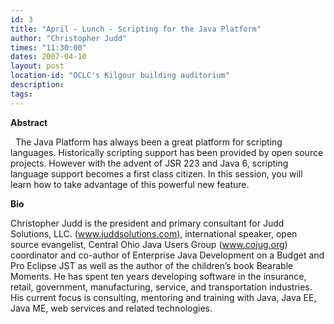 ```yaml
---
id: 3
title: "April - Lunch - Scripting for the Java Platform"
author: "Christopher Judd"
times: "11:30:00"
dates: 2007-04-10
layout: post
location-id: "OCLC's Kilgour building auditorium"  
description: 
tags: 
---
```

 **Abstract**

&nbsp; The Java Platform has always been a great platform for scripting languages. Historically scripting support has been provided by open source projects. However with the advent of JSR 223 and Java 6, scripting language support becomes a first class citizen. In this session, you will learn how to take advantage of this powerful new feature.

**Bio**

Christopher Judd is the president and primary consultant for Judd Solutions, LLC. (www.juddsolutions.com), international speaker, open source evangelist, Central Ohio Java Users Group (www.cojug.org) coordinator and co-author of Enterprise Java Development on a Budget and Pro Eclipse JST as well as the author of the children’s book Bearable Moments. He has spent ten years developing software in the insurance, retail, government, manufacturing, service, and transportation industries. His current focus is consulting, mentoring and training with Java, Java EE, Java ME, web services and related technologies.

